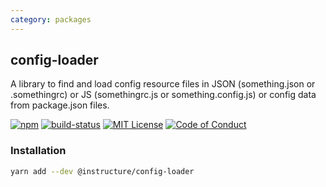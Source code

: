 ```yaml
---
category: packages
---
```


## config-loader

A library to find and load config resource files in JSON (something.json or .somethingrc) or JS (somethingrc.js or something.config.js) or config data from package.json files.

[![npm][npm]][npm-url]
[![build-status][build-status]][build-status-url]
[![MIT License][license-badge]][LICENSE]
[![Code of Conduct][coc-badge]][coc]

### Installation

```sh
yarn add --dev @instructure/config-loader
```

[npm]: https://img.shields.io/npm/v/@instructure/config-loader.svg
[npm-url]: https://npmjs.com/package/@instructure/config-loader

[build-status]: https://travis-ci.org/instructure/instructure-ui.svg?branch=master
[build-status-url]: https://travis-ci.org/instructure/instructure-ui "Travis CI"

[license-badge]: https://img.shields.io/npm/l/instructure-ui.svg?style=flat-square
[license]: https://github.com/instructure/instructure-ui/blob/master/LICENSE

[coc-badge]: https://img.shields.io/badge/code%20of-conduct-ff69b4.svg?style=flat-square
[coc]: https://github.com/instructure/instructure-ui/blob/master/CODE_OF_CONDUCT.md
